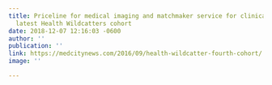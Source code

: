```yaml
---
title: Priceline for medical imaging and matchmaker service for clinical trials among
  latest Health Wildcatters cohort
date: 2018-12-07 12:16:03 -0600
author: ''
publication: ''
link: https://medcitynews.com/2016/09/health-wildcatter-fourth-cohort/
image: ''

---
```

